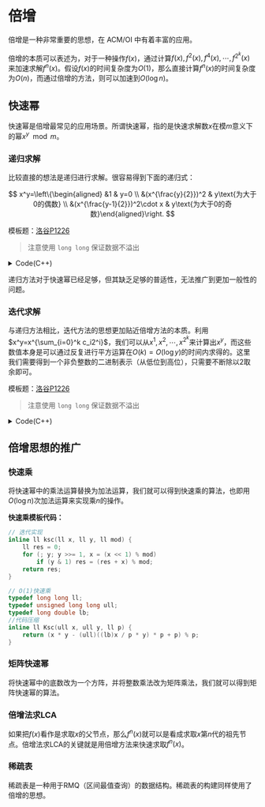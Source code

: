 # 倍增

倍增是一种非常重要的思想，在 ACM/OI 中有着丰富的应用。

倍增的本质可以表述为，对于一种操作$f(x)$，通过计算$f(x),f^2(x),f^4(x),\cdots,f^{2^k}(x)$来加速求解$f^n(x)$。假设$f(x)$的时间复杂度为$O(1)$，那么直接计算$f^n(x)$的时间复杂度为$O(n)$，而通过倍增的方法，则可以加速到$O(\log n)$。

## 快速幂

快速幂是倍增最常见的应用场景。所谓快速幂，指的是快速求解数$x$在模$m$意义下的幂$x^y\mod m$。

### 递归求解

比较直接的想法是递归进行求解。很容易得到下面的递归式：

$$
x^y=\left\{\begin{aligned}
&1 & y=0 \\
&(x^{\frac{y}{2}})^2 & y\text{为大于0的偶数} \\
&(x^{\frac{y-1}{2}})^2\cdot x & y\text{为大于0的奇数}\end{aligned}\right.
$$

模板题：[洛谷P1226](https://www.luogu.com.cn/problem/P1226)

> 注意使用 `long long` 保证数据不溢出

<details> <summary>Code(C++)</summary> <pre><code class="language-cpp">#include &lt;iostream>
using namespace std;
using ll = long long;
int qpow(int b, int p, int k) {
    if (p == 0) return 1 % k;
    int half = qpow(b, p / 2, k);
    int ans = (ll)half * half % k;
    if (p & 1) ans = (ll)ans * b % k;
    return ans;
}
// 求 b^p mod k
int main() {
    int b, p, k;
    cin >> b >> p >> k;
    cout << b << "^" << p << " mod " << k << "=" << qpow(b, p, k);
    return 0;
}</code></pre> </details>

递归方法对于快速幂已经足够，但其缺乏足够的普适性，无法推广到更加一般性的问题。

### 迭代求解

与递归方法相比，迭代方法的思想更加贴近倍增方法的本质。利用$x^y=x^{\sum_{i=0}^k c_i2^i}$，我们可以从$x^1,x^2,\cdots,x^{2^k}$来计算出$x^y$，而这些数值本身是可以通过反复进行平方运算在$O(k)=O(\log y)$的时间内求得的。这里我们需要得到一个非负整数的二进制表示（从低位到高位），只需要不断除以2取余即可。

模板题：[洛谷P1226](https://www.luogu.com.cn/problem/P1226)

> 注意使用 `long long` 保证数据不溢出

<details> <summary>Code(C++)</summary> <pre><code class="language-cpp">using ll = long long;
int qpow(int a, int b, int k) {
    int ans = 1 % k;
    for (; b; b >>= 1, a = (ll)a * a % k)
        if (b & 1) ans = (ll)ans * a % k;
    return ans;
}
// 求 b^p mod k
int main() {
    int b, p, k;
    cin >> b >> p >> k;
    cout << b << "^" << p << " mod " << k << "=" << qpow(b, p, k);
    return 0;
}</code></pre> </details>

## 倍增思想的推广

### 快速乘

将快速幂中的乘法运算替换为加法运算，我们就可以得到快速乘的算法，也即用$O(\log n)$次加法运算来实现乘$n$的操作。

**快速乘模板代码：**

```cpp
// 迭代实现
inline ll ksc(ll x, ll y, ll mod) {
    ll res = 0;
    for (; y; y >>= 1, x = (x << 1) % mod)
        if (y & 1) res = (res + x) % mod;
    return res;
}

// O(1)快速乘
typedef long long ll;
typedef unsigned long long ull;
typedef long double lb;
//代码压缩
inline ll Ksc(ull x, ull y, ll p) {  
    return (x * y - (ull)((lb)x / p * y) * p + p) % p;
}
```

### 矩阵快速幂

将快速幂中的底数改为一个方阵，并将整数乘法改为矩阵乘法，我们就可以得到矩阵快速幂的算法。

### 倍增法求LCA

如果把$f(x)$看作是求取$x$的父节点，那么$f^n(x)$就可以是看成求取$x$第$n$代的祖先节点。倍增法求LCA的关键就是用倍增方法来快速求取$f^n(x)$。

### 稀疏表

稀疏表是一种用于RMQ（区间最值查询）的数据结构。稀疏表的构建同样使用了倍增的思想。
